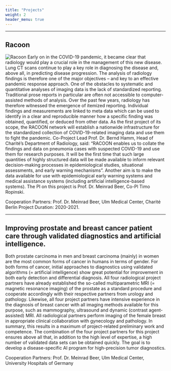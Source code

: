 ```yaml
---
title: "Projects"
weight: 2
header_menu: true
---
```



---

## Racoon

![Racoon](images/racoon.png)
Early on in the COVID-19 pandemic, it became clear that radiology would play a crucial role in the management of this new disease. 
Lung CT scans continue to play a key role in diagnosing the disease and, above all, in predicting disease progression. 
The analysis of radiology findings is therefore one of the major objectives – and key to an effective pandemic response approach. 
One of the obstacles to systematic and quantitative analyses of imaging data is the lack of standardized reporting. 
Traditional prose reports in particular are often not accessible to computer-assisted methods of analysis. 
Over the past few years, radiology has therefore witnessed the emergence of itemized reporting. Individual findings and measurements 
are linked to meta data which can be used to identify in a clear and reproducible manner how a specific finding was obtained, quantified, 
or deduced from other data. As the first project of its scope, the RACOON network will establish a nationwide infrastructure for the 
standardized collection of COVID-19-related imaging data and use them to fight the pandemic. Co-Project Lead Prof. Dr. Bernd Hamm, 
Head of Charité’s Department of Radiology, said: “RACOON enables us to collate the findings and data on pneumonia cases with suspected 
COVID-19 and use them for research purposes. It will be the first time that such large quantities of highly structured data will be made
available to inform relevant decision-making processes in epidemiological studies, situational assessments, and early warning mechanisms”. 
Another aim is to make the data available for use with epidemiological early warning systems and medical assistance systems (including artificial intelligence-based systems).
The PI on this project is Prof. Dr. Meinrad Beer, Co-Pl Timo Ropinski.

Cooperation Partners: Prof. Dr. Meinrad Beer, Ulm Medical Center, Charité Berlin
Project Duration: 2020-2021.

---

## Improving prostate and breast cancer patient care through validated diagnostics and artificial intelligence.
Both prostate carcinoma in men and breast carcinoma (mainly) in women are the most common forms of cancer in humans in terms of gender. For both forms of cancer, initial approaches to diagnostics using validated algorithms (= artificial intelligence) show great potential for improvement in both early detection and differential diagnosis.
All four radiological project partners have already established the so-called multiparametric MRI (= magnetic resonance imaging) of the prostate as a standard procedure and cooperate accordingly with their respective partners from urology and pathology. Likewise, all four project partners have intensive experience in the diagnosis of breast cancer with all imaging methods available for this purpose, such as mammography, ultrasound and dynamic (contrast agent-assisted) MRI. All radiological partners perform imaging of the female breast in appropriate clinical collaboration with gynecology and pathology. In summary, this results in a maximum of project-related preliminary work and competence. The combination of the four project partners for this project ensures above all that, in addition to the high level of expertise, a high number of validated data sets can be obtained quickly. The goal is to develop a disease-specific AI program for high-precision tumor diagnostics.


Cooperation Partners: Prof. Dr. Meinrad Beer, Ulm Medical Center, University Hospitals of  Germany